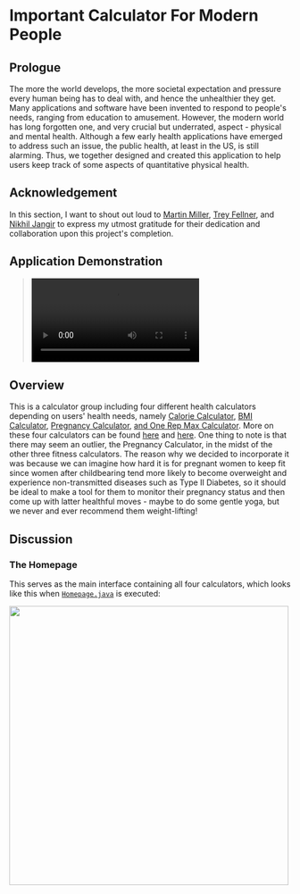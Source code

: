 # Important Calculator For Modern People
## Prologue
The more the world develops, the more societal expectation and pressure every human being has to deal with, and hence the unhealthier they get. Many applications and software have been invented to respond to people's needs, ranging from education to amusement. However, the modern world has long forgotten one, and very crucial but underrated, aspect - physical and mental health. Although a few early health applications have emerged to address such an issue, the public health, at least in the US, is still alarming. Thus, we together designed and created this application to help users keep track of some aspects of quantitative physical health.
## Acknowledgement
In this section, I want to shout out loud to [Martin Miller](https://github.com/martinobarbino), [Trey Fellner](https://github.com/Treysgit), and [Nikhil Jangir](https://github.com/Nikhil433-dell) to express my utmost gratitude for their dedication and collaboration upon this project's completion.
## Application Demonstration

><video controls src="app_demo.mp4" title="Title"></video>

## Overview
This is a calculator group including four different health calculators depending on users' health needs, namely [Calorie Calculator](src/Calorie_Calculator), [BMI Calculator](src/bmi_calculator), [Pregnancy Calculator](src/Pregnancy_calculator), [and One Rep Max Calculator](src/OneRepMax). More on these four calculators can be found [here](https://www.calculator.net/fitness-and-health-calculator.html) and [here](https://americanpregnancy.org/resources/pregnancy-calculator/). One thing to note is that there may seem an outlier, the Pregnancy Calculator, in the midst of the other three fitness calculators. The reason why we decided to incorporate it was because we can imagine how hard it is for pregnant women to keep fit since women after childbearing tend more likely to become overweight and experience non-transmitted diseases such as Type II Diabetes, so it should be ideal to make a tool for them to monitor their pregnancy status and then come up with latter healthful moves - maybe to do some gentle yoga, but we never and ever recommend them weight-lifting!
## Discussion
### The Homepage
This serves as the main interface containing all four calculators, which looks like this when [`Homepage.java`](src/homepage/HomePage.java) is executed:

><p align="center">
  <img src="/Users/datdinh/Desktop/homepageCalc.png" width="500" title="">
</p>
